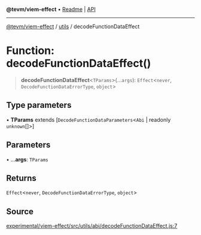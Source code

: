 **@tevm/viem-effect** • [Readme](../../README.md) \| [API](../../modules.md)

***

[@tevm/viem-effect](../../README.md) / [utils](../README.md) / decodeFunctionDataEffect

# Function: decodeFunctionDataEffect()

> **decodeFunctionDataEffect**\<`TParams`\>(...`args`): `Effect`\<`never`, `DecodeFunctionDataErrorType`, `object`\>

## Type parameters

• **TParams** extends [`DecodeFunctionDataParameters`\<`Abi` \| readonly `unknown`[]\>]

## Parameters

• ...**args**: `TParams`

## Returns

`Effect`\<`never`, `DecodeFunctionDataErrorType`, `object`\>

## Source

[experimental/viem-effect/src/utils/abi/decodeFunctionDataEffect.js:7](https://github.com/evmts/tevm-monorepo/blob/main/experimental/viem-effect/src/utils/abi/decodeFunctionDataEffect.js#L7)
